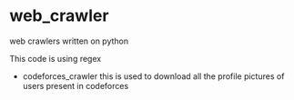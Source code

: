 # web_crawler
web crawlers written on python 

This code is using regex
* codeforces_crawler
this is used to download all the profile pictures of users present in codeforces
